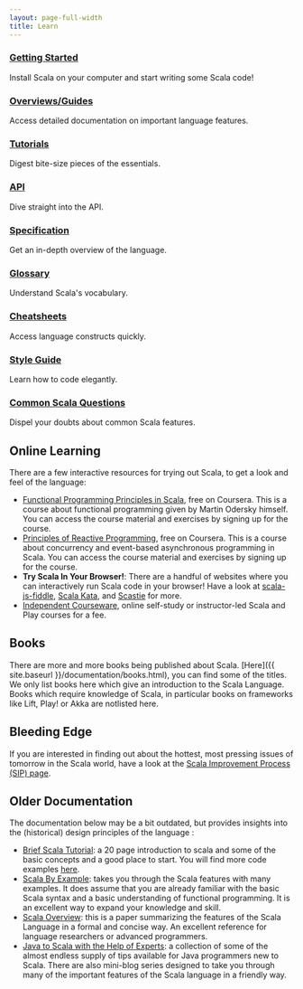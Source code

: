 ```yaml
---
layout: page-full-width
title: Learn
---
```


<div class="container">
  <div class="row">
    <div class="span4 doc-block">
      <h3><a href="{{ site.baseurl }}/documentation/getting-started.html">Getting Started</a></h3>
      <p>Install Scala on your computer and start writing some Scala code!</p>
    </div>
    <div class="span4 doc-block">
      <h3><a href="http://docs.scala-lang.org/overviews/">Overviews/Guides</a></h3>
      <p>Access detailed documentation on important language features.</p>
    </div>
    <div class="span4 doc-block">
      <h3><a href="http://docs.scala-lang.org/tutorials/">Tutorials</a></h3>
      <p>Digest bite-size pieces of the essentials.</p>
    </div>
  </div>

  <div class="row">
    <div class="span4 doc-block">
      <h3><a href="{{ site.baseurl }}/documentation/api.html">API</a></h3>
      <p>Dive straight into the API.</p>
    </div>
    <div class="span4 doc-block">
      <h3><a href="{{ site.baseurl }}/files/archive/spec/2.11/">Specification</a></h3>
      <p>Get an in-depth overview of the language.</p>
    </div>
    <div class="span4 doc-block">
      <h3><a href="http://docs.scala-lang.org/glossary/">Glossary</a></h3>
      <p>Understand Scala's vocabulary.</p>
    </div>
  </div>

  <div class="row">
    <div class="span4 doc-block">
      <h3><a href="http://docs.scala-lang.org/cheatsheets/">Cheatsheets</a></h3>
      <p>Access language constructs quickly.</p>
    </div>
    <div class="span4 doc-block">
      <h3><a href="http://docs.scala-lang.org/style/">Style Guide</a></h3>
      <p>Learn how to code elegantly.</p>
    </div>
    <div class="span4 doc-block">
      <h3><a href="http://docs.scala-lang.org/tutorials/">Common Scala Questions</a></h3>
      <p>Dispel your doubts about common Scala features.</p>
    </div>
  </div>
</div>


<!-- Keep this text here for now
## The Scala Documentation Site

Your main entry point into online documentation on Scala is the official documentation site, [docs.scala-lang.org](http://docs.scala-lang.org/). It contains a growing number of articles, guides and tutorials. The following list highlights some of the most important documents, but the doc site contains much more than that!
-->


## Online Learning

There are a few interactive resources for trying out Scala, to get a look and feel of the language:

 * [Functional Programming Principles in Scala](https://www.coursera.org/course/progfun), free on Coursera. This is a course about functional programming given by Martin Odersky himself. You can access the course material and exercises by
 signing up for the course.
 * [Principles of Reactive Programming](https://www.coursera.org/course/reactive), free on Coursera. This is a course about concurrency and event-based asynchronous programming in Scala. You can access the course material and exercises by signing up for the course.
 * **Try Scala In Your Browser!**: There are a handful of websites where you can interactively run Scala code in your browser! Have a look at [scala-js-fiddle](http://www.scala-js-fiddle.com/), [Scala Kata](http://www.scalakata.com/), and [Scastie](http://scastie.org/) for more.
 * [Independent Courseware](http://getscala.com), online self-study or instructor-led Scala and Play courses for a fee.

## Books

There are more and more books being published about Scala. [Here]({{ site.baseurl  }}/documentation/books.html), you can find some of the titles. We only list books here which give an introduction to the Scala Language. Books which require knowledge of Scala, in particular books on frameworks like Lift, Play! or Akka are notlisted here.


## Bleeding Edge

If you are interested in finding out about the hottest, most pressing issues of tomorrow in the Scala world, have a look at the
[Scala Improvement Process (SIP) page](http://docs.scala-lang.org/sips/).

## Older Documentation

The documentation below may be a bit outdated, but provides insights into the (historical) design principles of
the language :

 * [Brief Scala Tutorial](http://www.scala-lang.org/docu/files/ScalaTutorial.pdf): a 20 page introduction to scala and some of the basic concepts and a good place to start. You will find more code examples [here](http://www.scala-lang.org/node/219).
 * [Scala By Example](http://www.scala-lang.org/docu/files/ScalaByExample.pdf): takes you through the Scala features with many examples. It does assume that you are already familiar with the basic Scala syntax and a basic understanding of functional programming. It is an excellent way to expand your knowledge and skill.
 * [Scala Overview](http://www.scala-lang.org/docu/files/ScalaOverview.pdf): this is a paper summarizing the features of the Scala Language in a formal and concise way. An excellent reference for language researchers or advanced programmers.
 * [Java to Scala with the Help of Experts](http://www.scala-lang.org/node/960): a collection of some of the almost endless supply of tips available for Java programmers new to Scala. There are also mini-blog series designed to take you through many of the important features of the Scala language in a friendly way.

<!-- ## Research

Scala is also a very useful language to do research on/in. You can find Scala-related publications at the
[LAMP research page](http://lamp.epfl.ch/publications). Other Scala-related research material can be found on the
[Scala Days](http://days2012.scala-lang.org/) website and the [Scala2013](http://lampwww.epfl.ch/~hmiller/scala2013/) workshop website. For an in-depth view of the technical details of the language, you may also find of interest the [Scala Language Specification]({{ site.baseurl }}/files/archive/nightly/pdfs/ScalaReference.pdf).
 -->
